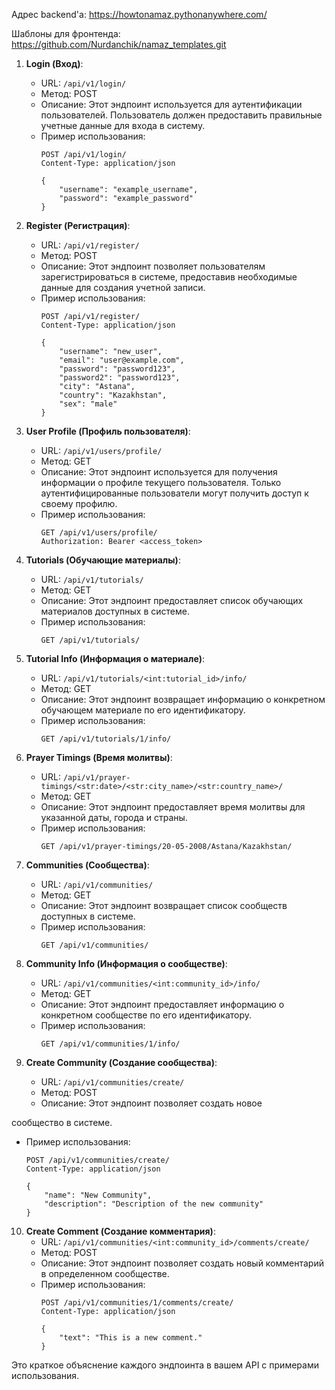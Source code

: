 Адрес backend'a: https://howtonamaz.pythonanywhere.com/



Шаблоны для фронтенда: https://github.com/Nurdanchik/namaz_templates.git



1. **Login (Вход)**:
   - URL: `/api/v1/login/`
   - Метод: POST
   - Описание: Этот эндпоинт используется для аутентификации пользователей. Пользователь должен предоставить правильные учетные данные для входа в систему.
   - Пример использования: 
     ```http
     POST /api/v1/login/
     Content-Type: application/json
     
     {
         "username": "example_username",
         "password": "example_password"
     }
     ```

2. **Register (Регистрация)**:
   - URL: `/api/v1/register/`
   - Метод: POST
   - Описание: Этот эндпоинт позволяет пользователям зарегистрироваться в системе, предоставив необходимые данные для создания учетной записи.
   - Пример использования: 
     ```http
     POST /api/v1/register/
     Content-Type: application/json
     
     {
         "username": "new_user",
         "email": "user@example.com",
         "password": "password123",
         "password2": "password123",
         "city": "Astana",
         "country": "Kazakhstan",
         "sex": "male"
     }
     ```

3. **User Profile (Профиль пользователя)**:
   - URL: `/api/v1/users/profile/`
   - Метод: GET
   - Описание: Этот эндпоинт используется для получения информации о профиле текущего пользователя. Только аутентифицированные пользователи могут получить доступ к своему профилю.
   - Пример использования: 
     ```http
     GET /api/v1/users/profile/
     Authorization: Bearer <access_token>
     ```

4. **Tutorials (Обучающие материалы)**:
   - URL: `/api/v1/tutorials/`
   - Метод: GET
   - Описание: Этот эндпоинт предоставляет список обучающих материалов доступных в системе.
   - Пример использования: 
     ```http
     GET /api/v1/tutorials/
     ```

5. **Tutorial Info (Информация о материале)**:
   - URL: `/api/v1/tutorials/<int:tutorial_id>/info/`
   - Метод: GET
   - Описание: Этот эндпоинт возвращает информацию о конкретном обучающем материале по его идентификатору.
   - Пример использования: 
     ```http
     GET /api/v1/tutorials/1/info/
     ```

6. **Prayer Timings (Время молитвы)**:
   - URL: `/api/v1/prayer-timings/<str:date>/<str:city_name>/<str:country_name>/`
   - Метод: GET
   - Описание: Этот эндпоинт предоставляет время молитвы для указанной даты, города и страны.
   - Пример использования: 
     ```http
     GET /api/v1/prayer-timings/20-05-2008/Astana/Kazakhstan/
     ```

7. **Communities (Сообщества)**:
   - URL: `/api/v1/communities/`
   - Метод: GET
   - Описание: Этот эндпоинт возвращает список сообществ доступных в системе.
   - Пример использования: 
     ```http
     GET /api/v1/communities/
     ```

8. **Community Info (Информация о сообществе)**:
   - URL: `/api/v1/communities/<int:community_id>/info/`
   - Метод: GET
   - Описание: Этот эндпоинт предоставляет информацию о конкретном сообществе по его идентификатору.
   - Пример использования: 
     ```http
     GET /api/v1/communities/1/info/
     ```

9. **Create Community (Создание сообщества)**:
   - URL: `/api/v1/communities/create/`
   - Метод: POST
   - Описание: Этот эндпоинт позволяет создать новое

 сообщество в системе.
   - Пример использования: 
     ```http
     POST /api/v1/communities/create/
     Content-Type: application/json
     
     {
         "name": "New Community",
         "description": "Description of the new community"
     }
     ```

10. **Create Comment (Создание комментария)**:
    - URL: `/api/v1/communities/<int:community_id>/comments/create/`
    - Метод: POST
    - Описание: Этот эндпоинт позволяет создать новый комментарий в определенном сообществе.
    - Пример использования: 
      ```http
      POST /api/v1/communities/1/comments/create/
      Content-Type: application/json
      
      {
          "text": "This is a new comment."
      }
      ```
   
Это краткое объяснение каждого эндпоинта в вашем API с примерами использования.

